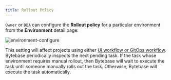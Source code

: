 ```yaml
---
title: Rollout Policy
---
```


`Owner` or `DBA` can configure the **Rollout policy** for a particular environment from the **Environment** detail page:

![environment-configure](/content/docs/administration/environment-policy/bb-env-rollout-policy.webp)

This setting will affect projects using either [UI workflow or GitOps workflow](/docs/concepts/database-change-workflow). Bytebase periodically inspects the next pending task. If the task whose environment requires manual rollout, then Bytebase will wait to execute the task until someone manually rolls out the task. Otherwise, Bytebase will execute the task automatically.